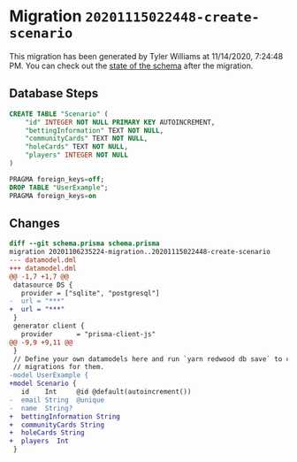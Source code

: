 # Migration `20201115022448-create-scenario`

This migration has been generated by Tyler Williams at 11/14/2020, 7:24:48 PM.
You can check out the [state of the schema](./schema.prisma) after the migration.

## Database Steps

```sql
CREATE TABLE "Scenario" (
    "id" INTEGER NOT NULL PRIMARY KEY AUTOINCREMENT,
    "bettingInformation" TEXT NOT NULL,
    "communityCards" TEXT NOT NULL,
    "holeCards" TEXT NOT NULL,
    "players" INTEGER NOT NULL
)

PRAGMA foreign_keys=off;
DROP TABLE "UserExample";
PRAGMA foreign_keys=on
```

## Changes

```diff
diff --git schema.prisma schema.prisma
migration 20201106235224-migration..20201115022448-create-scenario
--- datamodel.dml
+++ datamodel.dml
@@ -1,7 +1,7 @@
 datasource DS {
   provider = ["sqlite", "postgresql"]
-  url = "***"
+  url = "***"
 }
 generator client {
   provider      = "prisma-client-js"
@@ -9,9 +9,11 @@
 }
 // Define your own datamodels here and run `yarn redwood db save` to create
 // migrations for them.
-model UserExample {
+model Scenario {
   id    Int     @id @default(autoincrement())
-  email String  @unique
-  name  String?
+  bettingInformation String
+  communityCards String
+  holeCards String
+  players  Int
 }
```


